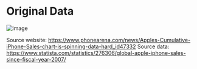 # Original Data
![image](https://user-images.githubusercontent.com/93622924/191139461-c924f6d2-5006-4b60-bdcd-6a8297bd90f0.png)

Source website: https://www.phonearena.com/news/Apples-Cumulative-iPhone-Sales-chart-is-spinning-data-hard_id47332
Source data: https://www.statista.com/statistics/276306/global-apple-iphone-sales-since-fiscal-year-2007/


